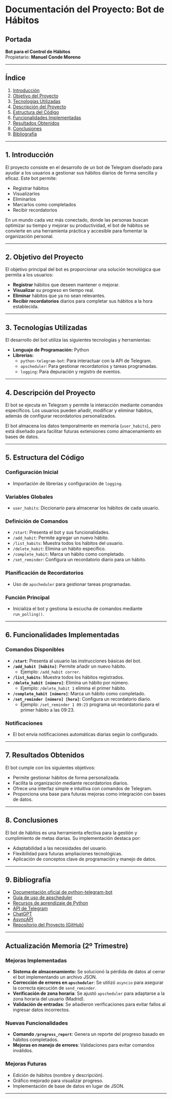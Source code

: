 # Documentación del Proyecto: Bot de Hábitos

## Portada

**Bot para el Control de Hábitos**  
Propietario: **Manuel Conde Moreno**

---

## Índice

1. [Introducción](#1-introducción)
2. [Objetivo del Proyecto](#2-objetivo-del-proyecto)
3. [Tecnologías Utilizadas](#3-tecnologías-utilizadas)
4. [Descripción del Proyecto](#4-descripción-del-proyecto)
5. [Estructura del Código](#5-estructura-del-código)
6. [Funcionalidades Implementadas](#6-funcionalidades-implementadas)
7. [Resultados Obtenidos](#7-resultados-obtenidos)
8. [Conclusiones](#8-conclusiones)
9. [Bibliografía](#9-bibliografía)

---

## 1. Introducción

El proyecto consiste en el desarrollo de un bot de Telegram diseñado para ayudar a los usuarios a gestionar sus hábitos diarios de forma sencilla y eficaz. Este bot permite:

- Registrar hábitos
- Visualizarlos
- Eliminarlos
- Marcarlos como completados
- Recibir recordatorios

En un mundo cada vez más conectado, donde las personas buscan optimizar su tiempo y mejorar su productividad, el bot de hábitos se convierte en una herramienta práctica y accesible para fomentar la organización personal.

---

## 2. Objetivo del Proyecto

El objetivo principal del bot es proporcionar una solución tecnológica que permita a los usuarios:

- **Registrar** hábitos que deseen mantener o mejorar.
- **Visualizar** su progreso en tiempo real.
- **Eliminar** hábitos que ya no sean relevantes.
- **Recibir recordatorios** diarios para completar sus hábitos a la hora establecida.

---

## 3. Tecnologías Utilizadas

El desarrollo del bot utiliza las siguientes tecnologías y herramientas:

- **Lenguaje de Programación:** Python
- **Librerías:**
  - `python-telegram-bot`: Para interactuar con la API de Telegram.
  - `apscheduler`: Para gestionar recordatorios y tareas programadas.
  - `logging`: Para depuración y registro de eventos.

---

## 4. Descripción del Proyecto

El bot se ejecuta en Telegram y permite la interacción mediante comandos específicos. Los usuarios pueden añadir, modificar y eliminar hábitos, además de configurar recordatorios personalizados. 

El bot almacena los datos temporalmente en memoria (`user_habits`), pero está diseñado para facilitar futuras extensiones como almacenamiento en bases de datos.

---

## 5. Estructura del Código

### **Configuración Inicial**
- Importación de librerías y configuración de `logging`.

### **Variables Globales**
- `user_habits`: Diccionario para almacenar los hábitos de cada usuario.

### **Definición de Comandos**

- `/start`: Presenta el bot y sus funcionalidades.
- `/add_habit`: Permite agregar un nuevo hábito.
- `/list_habits`: Muestra todos los hábitos del usuario.
- `/delete_habit`: Elimina un hábito específico.
- `/complete_habit`: Marca un hábito como completado.
- `/set_reminder`: Configura un recordatorio diario para un hábito.

### **Planificación de Recordatorios**
- Uso de `apscheduler` para gestionar tareas programadas.

### **Función Principal**
- Inicializa el bot y gestiona la escucha de comandos mediante `run_polling()`.

---

## 6. Funcionalidades Implementadas

### **Comandos Disponibles**

- **`/start`**: Presenta al usuario las instrucciones básicas del bot.
- **`/add_habit [hábito]`**: Permite añadir un nuevo hábito.
  - Ejemplo: `/add_habit correr`.
- **`/list_habits`**: Muestra todos los hábitos registrados.
- **`/delete_habit [número]`**: Elimina un hábito por número.
  - Ejemplo: `/delete_habit 1` elimina el primer hábito.
- **`/complete_habit [número]`**: Marca un hábito como completado.
- **`/set_reminder [número] [hora]`**: Configura un recordatorio diario.
  - Ejemplo: `/set_reminder 1 09:23` programa un recordatorio para el primer hábito a las 09:23.

### **Notificaciones**
- El bot envía notificaciones automáticas diarias según lo configurado.

---

## 7. Resultados Obtenidos

El bot cumple con los siguientes objetivos:

- Permite gestionar hábitos de forma personalizada.
- Facilita la organización mediante recordatorios diarios.
- Ofrece una interfaz simple e intuitiva con comandos de Telegram.
- Proporciona una base para futuras mejoras como integración con bases de datos.

---

## 8. Conclusiones

El bot de hábitos es una herramienta efectiva para la gestión y cumplimiento de metas diarias. Su implementación destaca por:

- Adaptabilidad a las necesidades del usuario.
- Flexibilidad para futuras ampliaciones tecnológicas.
- Aplicación de conceptos clave de programación y manejo de datos.

---

## 9. Bibliografía

- [Documentación oficial de python-telegram-bot](https://docs.python-telegram-bot.org/)
- [Guía de uso de apscheduler](https://apscheduler.readthedocs.io/)
- [Recursos de aprendizaje de Python](https://docs.python.org/3/tutorial/index.html)
- [API de Telegram](https://core.telegram.org/bots/api)
- [ChatGPT](https://chatgpt.com/)
- [AsyncAPI](https://www.asyncapi.com/docs)
- [Repositorio del Proyecto (GitHub)](https://github.com/ManuelCM-cell/BotHabitos)

---

## Actualización Memoria (2º Trimestre)

### **Mejoras Implementadas**

- **Sistema de almacenamiento:** Se solucionó la pérdida de datos al cerrar el bot implementando un archivo JSON.
- **Corrección de errores en `apscheduler`**: Se utilizó `asyncio` para asegurar la correcta ejecución de `send_reminder`.
- **Verificación de zona horaria**: Se ajustó `apscheduler` para adaptarse a la zona horaria del usuario (Madrid).
- **Validación de entradas**: Se añadieron verificaciones para evitar fallos al ingresar datos incorrectos.

### **Nuevas Funcionalidades**

- **Comando `/progress_report`**: Genera un reporte del progreso basado en hábitos completados.
- **Mejoras en manejo de errores**: Validaciones para evitar comandos inválidos.

### **Mejoras Futuras**

- Edición de hábitos (nombre y descripción).
- Gráfico mejorado para visualizar progreso.
- Implementación de base de datos en lugar de JSON.

---
